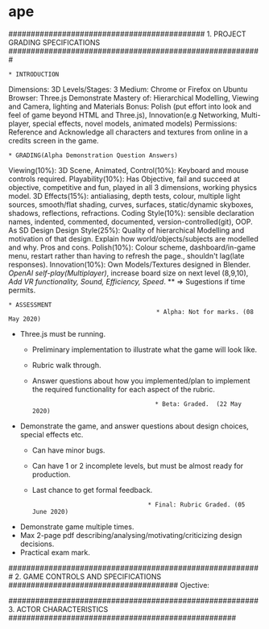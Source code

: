 # ape 

############################################ 1. PROJECT GRADING SPECIFICATIONS #########################################################

	* INTRODUCTION 
Dimensions: 3D
Levels/Stages: 3
Medium: Chrome or Firefox on Ubuntu
Browser: Three.js
Demonstrate Mastery of: Hierarchical Modelling, Viewing and Camera, lighting and Materials
Bonus: Polish (put effort into look and feel of game beyond HTML and Three.js), Innovation(e.g Networking, Multi-player, special effects, novel models, animated models)
Permissions: Reference and Acknowledge all characters and textures from online in a credits screen in the game.

	* GRADING(Alpha Demonstration Question Answers)
Viewing(10%): 3D Scene, Animated, 
Control(10%): Keyboard and mouse controls required.
Playability(10%): Has Objective, fail and succeed at objective, competitive and fun, played in all 3 dimensions, working physics model.
3D Effects(15%): antialiasing, depth tests, colour, multiple light sources, smooth/flat shading, curves, surfaces, static/dynamic skyboxes, shadows, reflections, refractions.
Coding Style(10%): sensible  declaration names, indented, commented, documented, version-controlled(git), OOP. As SD Design 
Design Style(25%): Quality of hierarchical Modelling and motivation of that design. Explain how world/objects/subjects are modelled and why. Pros and cons.
Polish(10%): Colour scheme, dashboard/in-game menu, restart rather than having to refresh the page., shouldn't lag(late responses).
Innovation(10%): Own Models/Textures designed in Blender. *OpenAI self-play(Multiplayer)*, increase board size on next level (8,9,10), *Add VR functionality, Sound, Efficiency,  Speed*.
** => Sugestions if time permits.

	* ASSESSMENT  
	                                         * Alpha: Not for marks. (08 May 2020)
  - Three.js must be running.
	- Preliminary implementation to illustrate what the game will look like.
	- Rubric walk through.
	- Answer questions about how you implemented/plan to implement the required functionality for each aspect of the rubric.

	                                        * Beta: Graded.  (22 May 2020)
  - Demonstrate the game, and answer questions about design choices, special effects etc.
	- Can have minor bugs.
	- Can have 1 or 2 incomplete levels, but must be almost ready for production.
	- Last chance to get formal feedback.

                                          * Final: Rubric Graded. (05 June 2020)
   - Demonstrate game multiple times.
   - Max 2-page pdf  describing/analysing/motivating/criticizing design decisions.
   - Practical exam mark.



######################################################### 2. GAME CONTROLS AND SPECIFICATIONS ######################################
Ojective: 


######################################################## 3. ACTOR CHARACTERISTICS ###################################################


